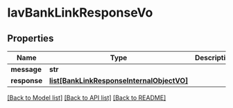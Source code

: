 # IavBankLinkResponseVo

## Properties
Name | Type | Description | Notes
------------ | ------------- | ------------- | -------------
**message** | **str** |  | [optional] 
**response** | [**list[BankLinkResponseInternalObjectVO]**](BankLinkResponseInternalObjectVO.md) |  | [optional] 

[[Back to Model list]](../README.md#documentation-for-models) [[Back to API list]](../README.md#documentation-for-api-endpoints) [[Back to README]](../README.md)


